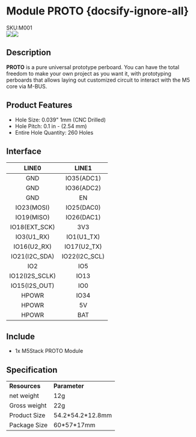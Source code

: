 # Module PROTO {docsify-ignore-all}

<div class="badge badge-pill badge-primary product_sku_tag">SKU:M001</div>

<div class="product_pic"><img src="assets/img/product_pics/module/module_proto_01.webp"><img src="assets/img/product_pics/module/module_proto_02.webp"></div>

## Description

**PROTO** is a pure universal prototype perboard. You can have the total freedom to make your own project as you want it, with prototyping perboards that allows laying out customized circuit to interact with the M5 core via M-BUS.

## Product Features

- Hole Size: 0.039" 1mm (CNC Drilled)
- Hole Pitch: 0.1 in - (2.54 mm)
- Entire Hole Quantity: 260 Holes


## Interface

| LINE0             | LINE1            |
|:---:|:---:|
| GND               | IO35(ADC1)       |
| GND               | IO36(ADC2)       |
| GND               | EN               |
| IO23(MOSI)        | IO25(DAC0)       |
| IO19(MISO)        | IO26(DAC1)       |
| IO18(EXT\_SCK)    | 3V3              |
| IO3(U1\_RX)       | IO1(U1\_TX)      |
| IO16(U2\_RX)      | IO17(U2\_TX)     |
| IO21(I2C\_SDA)    | IO22(I2C\_SCL)   |
| IO2               | IO5              |
| IO12(I2S\_SCLK)   | IO13             |
| IO15(I2S\_OUT)    | IO0              |
| HPOWR             | IO34             |
| HPOWR             | 5V               |
| HPOWR             | BAT              |

## Include

-  1x M5Stack PROTO Module


## Specification

<table>
   <tr style="font-weight:bold">
      <td>Resources</td>
      <td>Parameter</td>
   </tr>
   <tr>
      <td>net weight</td>
      <td>12g</td>
   </tr>
   <tr>
      <td>Gross weight</td>
      <td>22g</td>
   </tr>
   <tr>
      <td>Product Size</td>
      <td>54.2*54.2*12.8mm</td>
   </tr>
   <tr>
      <td>Package Size</td>
      <td>60*57*17mm</td>
   </tr>
 </table>

<script>

   var purchase_link = 'https://m5stack.com/collections/m5-module/products/proto-module';

   anchor_search(purchase_link);
   scrollFunc();

</script>